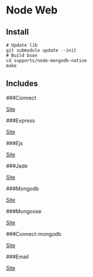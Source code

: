 Node Web
======================================

Install
--------------------------------------

	# Update lib
	git submudule update --init
	# Build bson
	cd supports/node-mongodb-native
	make

Includes
--------------------------------------

###Connect

[Site](https://github.com/senchalabs/connect)

###Express

[Site](https://github.com/visionmedia/express)

###Ejs

[Site](https://github.com/visionmedia/ejs)

###Jade

[Site](https://github.com/visionmedia/jade)


###Mongodb

[Site](https://github.com/christkv/node-mongodb-native)

###Mongoose

[Site](https://github.com/LearnBoost/mongoose)

###Connect-mongodb

[Site](https://github.com/masylum/connect-mongodb)

###Email

[Site](https://github.com/aheckmann/node-email)

